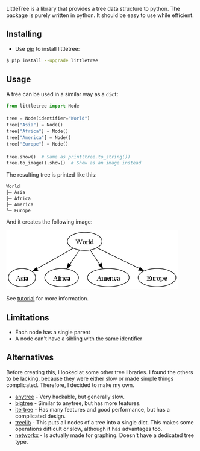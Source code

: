 LittleTree is a library that provides a tree data structure to python.
The package is purely written in python.
It should be easy to use while efficient.

## Installing ##

- Use [pip](https://pip.pypa.io/en/stable/getting-started/) to install littletree:

```sh
$ pip install --upgrade littletree
```
## Usage ##

A tree can be used in a similar way as a `dict`:

```python
from littletree import Node

tree = Node(identifier="World")
tree["Asia"] = Node()
tree["Africa"] = Node()
tree["America"] = Node()
tree["Europe"] = Node()

tree.show()  # Same as print(tree.to_string())
tree.to_image().show()  # Show as an image instead
```

The resulting tree is printed like this:

```
World
├─ Asia
├─ Africa
├─ America
└─ Europe
```

And it creates the following image:

![world](world.png)

See [tutorial](https://github.com/lverweijen/littletree/blob/main/tutorial.md) for more information.


## Limitations ##
- Each node has a single parent
- A node can't have a sibling with the same identifier

## Alternatives ##

Before creating this, I looked at some other tree libraries.
I found the others to be lacking, because they were either slow or made simple things complicated.
Therefore, I decided to make my own.

- [anytree](https://github.com/c0fec0de/anytree) - Very hackable, but generally slow.
- [bigtree](https://github.com/kayjan/bigtree) - Similar to anytree, but has more features.
- [itertree](https://github.com/BR1py/itertree) - Has many features and good performance, but has a complicated design.
- [treelib](https://github.com/caesar0301/treelib) - This puts all nodes of a tree into a single dict. This makes some operations difficult or slow, although it has advantages too.
- [networkx](https://networkx.org/) - Is actually made for graphing. Doesn't have a dedicated tree type.
